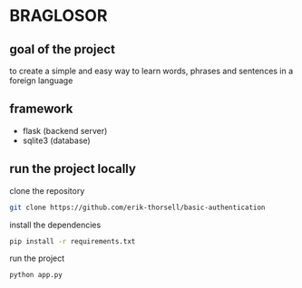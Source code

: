 # BRAGLOSOR

## goal of the project
to create a simple and easy way to learn words, phrases and sentences in a foreign language

## framework
- flask (backend server)
- sqlite3 (database)

## run the project locally
clone the repository
```bash
git clone https://github.com/erik-thorsell/basic-authentication
```
install the dependencies
```bash
pip install -r requirements.txt
```
run the project
```bash
python app.py
```

